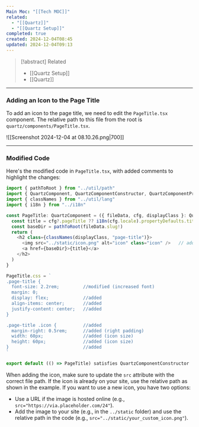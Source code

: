 ```yaml
---
Main Moc: "[[Tech MOC]]"
related:
  - "[[Quartz]]"
  - "[[Quartz Setup]]"
completed: true
created: 2024-12-04T08:45
updated: 2024-12-04T09:13
---
```

>[!abstract] Related
>- [[Quartz Setup]]
>- [[Quartz]]

---

### Adding an Icon to the Page Title

To add an icon to the page title, we need to edit the `PageTitle.tsx` component. The relative path to this file from the root is `quartz/components/PageTitle.tsx`.

![[Screenshot 2024-12-04 at 08.10.26.png|700]]

---
### Modified Code

Here's the modified code in `PageTitle.tsx`, with added comments to highlight the changes:

```TypeScript
import { pathToRoot } from "../util/path"
import { QuartzComponent, QuartzComponentConstructor, QuartzComponentProps } from "./types"
import { classNames } from "../util/lang"
import { i18n } from "../i18n"

const PageTitle: QuartzComponent = ({ fileData, cfg, displayClass }: QuartzComponentProps) => {
  const title = cfg?.pageTitle ?? i18n(cfg.locale).propertyDefaults.title    
  const baseDir = pathToRoot(fileData.slug!)
  return (
    <h2 class={classNames(displayClass, "page-title")}>
      <img src="../static/icon.png" alt="icon" class="icon" />   // added (icon + use you file path here)
      <a href={baseDir}>{title}</a>
    </h2>
  )
}

PageTitle.css = `
.page-title {
  font-size: 2.2rem;         //modified (increased font)
  margin: 0;
  display: flex;             //added
  align-items: center;       //added
  justify-content: center;   //added
}

.page-title .icon {          //added 
  margin-right: 0.5rem;      //added (right padding) 
  width: 60px;               //added (icon size)
  height: 60px;              //added (icon size)
}                            //added
`

export default (() => PageTitle) satisfies QuartzComponentConstructor
```

When adding the icon, make sure to update the `src` attribute with the correct file path. If the icon is already on your site, use the relative path as shown in the example. If you want to use a new icon, you have two options:

* Use a URL if the image is hosted online (e.g., `src="https://via.placeholder.com/24"`).
* Add the image to your site (e.g., in the `../static` folder) and use the relative path in the code (e.g., `src="../static/your_custom_icon.png"`).